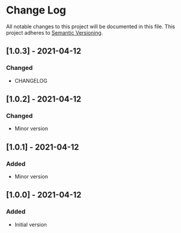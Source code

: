 # Change Log
All notable changes to this project will be documented in this file.
This project adheres to [Semantic Versioning](http://semver.org/).

## [1.0.3] - 2021-04-12
### Changed
- CHANGELOG

## [1.0.2] - 2021-04-12
### Changed
- Minor version

## [1.0.1] - 2021-04-12
### Added
- Minor version

## [1.0.0] - 2021-04-12
### Added
- Initial version
